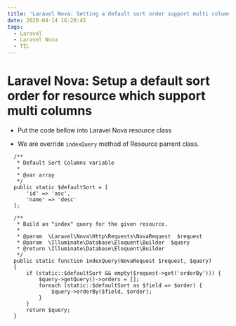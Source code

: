 ```yaml
---
title: 'Laravel Nova: Setting a default sort order support multi columns'
date: 2020-04-14 16:20:45
tags:
  - Laravel
  - Laravel Nova
  - TIL
---
```


# Laravel Nova: Setup a default sort order for resource which support multi columns

- Put the code bellow into Laravel Nova resource class

- We are override `indexQuery` method of Resource parrent class.

```
  /**
   * Default Sort Columns variable
   *
   * @var array
   */
  public static $defaultSort = [
      'id' => 'asc',
      'name' => 'desc'
  ];

  /**
   * Build an "index" query for the given resource.
   *
   * @param  \Laravel\Nova\Http\Requests\NovaRequest  $request
   * @param  \Illuminate\Database\Eloquent\Builder  $query
   * @return \Illuminate\Database\Eloquent\Builder
   */
  public static function indexQuery(NovaRequest $request, $query)
  {
      if (static::$defaultSort && empty($request->get('orderBy'))) {
          $query->getQuery()->orders = [];
          foreach (static::$defaultSort as $field => $order) {
              $query->orderBy($field, $order);
          }
      }
      return $query;
  }
```
